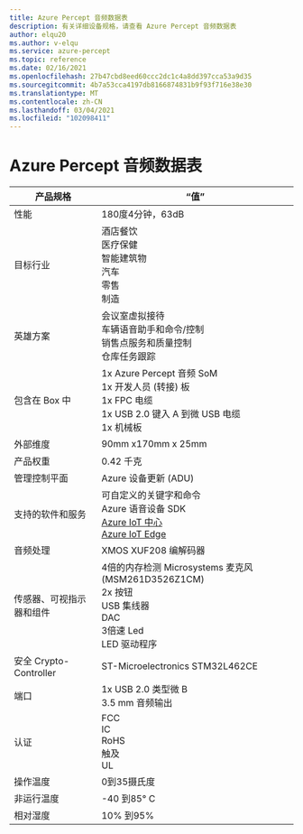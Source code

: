 ```yaml
---
title: Azure Percept 音频数据表
description: 有关详细设备规格，请查看 Azure Percept 音频数据表
author: elqu20
ms.author: v-elqu
ms.service: azure-percept
ms.topic: reference
ms.date: 02/16/2021
ms.openlocfilehash: 27b47cbd8eed60ccc2dc1c4a8dd397cca53a9d35
ms.sourcegitcommit: 4b7a53cca4197db8166874831b9f93f716e38e30
ms.translationtype: MT
ms.contentlocale: zh-CN
ms.lasthandoff: 03/04/2021
ms.locfileid: "102098411"
---
```

# <a name="azure-percept-audio-datasheet"></a>Azure Percept 音频数据表

|产品规格           |“值”     |
|--------------------------------|--------|
|性能                     |180度4分钟，63dB  |
|目标行业               |酒店餐饮 <br> 医疗保健 <br> 智能建筑物 <br> 汽车 <br> 零售 <br> 制造  |
|英雄方案                  |会议室虚拟接待 <br> 车辆语音助手和命令/控制 <br> 销售点服务和质量控制 <br> 仓库任务跟踪|
|包含在 Box 中  |1x Azure Percept 音频 SoM <br> 1x 开发人员 (转接) 板 <br> 1x FPC 电缆 <br> 1x USB 2.0 键入 A 到微 USB 电缆 <br> 1x 机械板|
|外部维度             |90mm x170mm x 25mm   |
|产品权重                  |0.42 千克   |
|管理控制平面        |Azure 设备更新 (ADU)           |
|支持的软件和服务 |可自定义的关键字和命令 <br> Azure 语音设备 SDK <br> [Azure IoT 中心](https://azure.microsoft.com/services/iot-hub/) <br> [Azure IoT Edge](https://azure.microsoft.com/services/iot-edge/) |
|音频处理                 |XMOS XUF208 编解码器        |
|传感器、可视指示器和组件   |4倍的内存检测 Microsystems 麦克风 (MSM261D3526Z1CM)  <br> 2x 按钮 <br> USB 集线器 <br> DAC <br> 3倍速 Led <br> LED 驱动程序          |
|安全 Crypto-Controller      |ST-Microelectronics STM32L462CE       |
|端口                           |1x USB 2.0 类型微 B <br> 3.5 mm 音频输出     |
|认证                   |FCC <br> IC <br> RoHS <br> 触及 <br> UL    |
|操作温度           |0到35摄氏度     |
|非运行温度       |-40 到85° C     |
|相对湿度               |10% 到95%    |
